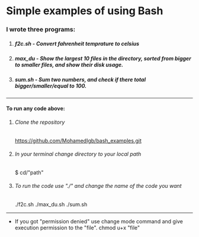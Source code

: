 # Simple examples of using Bash
### I wrote three programs:
1. ##### f2c.sh - Convert fahrenheit temprature to celsius
2. ##### max_du - Show the largest 10 files in the directory, sorted from bigger to smaller files, and show their disk usage.
3. ##### sum.sh - Sum two numbers, and check if there total bigger/smaller/equal to 100.

------------

#### To run any code above:
1. ###### Clone the repository 
	https://github.com/MohamedIgb/bash_examples.git

2. ###### In your terminal change directory to your local path
	$ cd/"path"

3. ###### To run the code use "./" and change the name of the code you want
	./f2c.sh
	./max_du.sh
	./sum.sh

------------

* If you got "permission denied" use change mode command and give execution  permission to the "file".
	chmod u+x "file"
